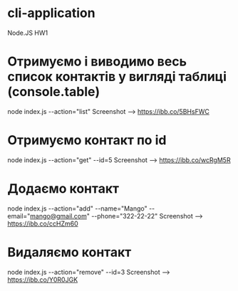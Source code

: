# cli-application
Node.JS HW1

# Отримуємо і виводимо весь список контактів у вигляді таблиці (console.table)
node index.js --action="list"
Screenshot --> https://ibb.co/5BHsFWC

# Отримуємо контакт по id
node index.js --action="get" --id=5
Screenshot --> https://ibb.co/wcRgM5R

# Додаємо контакт
node index.js --action="add" --name="Mango" --email="mango@gmail.com" --phone="322-22-22"
Screenshot --> https://ibb.co/ccHZm60

# Видаляємо контакт
node index.js --action="remove" --id=3
Screenshot --> https://ibb.co/Y0R0JGK
